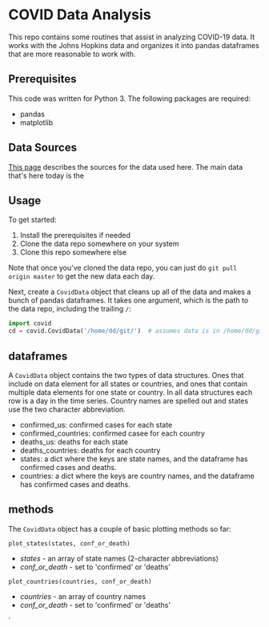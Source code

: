# COVID Data Analysis

This repo contains some routines that assist in analyzing COVID-19 data.  It works with the Johns Hopkins data and organizes it into pandas dataframes that are more reasonable to work with. 

## Prerequisites

This code was written for Python 3.  The following packages are required:

- pandas
- matplotlib

## Data Sources

[This page](DATA.md) describes the sources for the data used here.  The main data that's here today is the 

## Usage

To get started:

1.  Install the prerequisites if needed
2.  Clone the data repo somewhere on your system
3.  Clone this repo somewhere else

Note that once you've cloned the data repo, you can just do `git pull origin master` to get the new data each day.

Next, create a `CovidData` object that cleans up all of the data and makes a bunch of pandas dataframes.  It takes one argument, which is the path to the data repo, including the trailing `/`:

```python
import covid
cd = covid.CovidData('/home/dd/git/')  # assumes data is in /home/dd/git/COVID-19...
```

## dataframes

A `CovidData` object contains the two types of data structures.  Ones that include on data element for all states or countries, and ones that contain multiple data elements for one state or country.  In all data structures each row is a day in the time series.  Country names are spelled out and states use the two character abbreviation. 

- confirmed_us:  confirmed cases for each state
- confirmed_countries:  confirmed casee for each country
- deaths_us:  deaths for each state
- deaths_countries:  deaths for each country
- states:  a dict where the keys are state names, and the dataframe has confirmed cases and deaths.
- countries:  a dict where the keys are country names, and the dataframe has confirmed cases and deaths.

## methods

The `CovidData` object has a couple of basic plotting methods so far:

`plot_states(states, conf_or_death)`
- *states* - an array of state names (2-character abbreviations)
- *conf_or_death* - set to 'confirmed' or 'deaths'


`plot_countries(countries, conf_or_death)`
- *countries* - an array of country names 
- *conf_or_death* - set to 'confirmed' or 'deaths'
  
`





